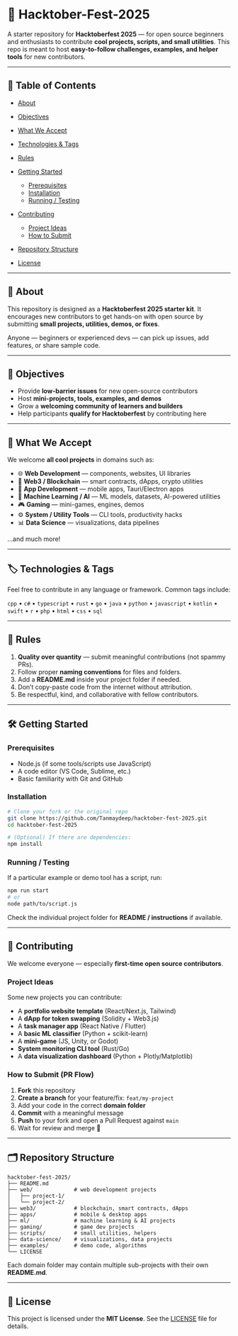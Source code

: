 # 🎃 Hacktober-Fest-2025

A starter repository for **Hacktoberfest 2025** — for open source beginners and enthusiasts to contribute **cool projects, scripts, and small utilities**.
This repo is meant to host **easy-to-follow challenges, examples, and helper tools** for new contributors.

---

## 📖 Table of Contents

* [About](#about)
* [Objectives](#objectives)
* [What We Accept](#what-we-accept)
* [Technologies & Tags](#technologies--tags)
* [Rules](#rules)
* [Getting Started](#getting-started)

  * [Prerequisites](#prerequisites)
  * [Installation](#installation)
  * [Running / Testing](#running--testing)
* [Contributing](#contributing)

  * [Project Ideas](#project-ideas)
  * [How to Submit](#how-to-submit)
* [Repository Structure](#repository-structure)
* [License](#license)

---

## 🧩 About

This repository is designed as a **Hacktoberfest 2025 starter kit**. It encourages new contributors to get hands-on with open source by submitting **small projects, utilities, demos, or fixes**.

Anyone — beginners or experienced devs — can pick up issues, add features, or share sample code.

---

## 🎯 Objectives

* Provide **low-barrier issues** for new open-source contributors
* Host **mini-projects, tools, examples, and demos**
* Grow a **welcoming community of learners and builders**
* Help participants **qualify for Hacktoberfest** by contributing here

---

## 🚀 What We Accept

We welcome **all cool projects** in domains such as:

* 🌐 **Web Development** — components, websites, UI libraries
* 🔗 **Web3 / Blockchain** — smart contracts, dApps, crypto utilities
* 📱 **App Development** — mobile apps, Tauri/Electron apps
* 🤖 **Machine Learning / AI** — ML models, datasets, AI-powered utilities
* 🎮 **Gaming** — mini-games, engines, demos
* ⚙️ **System / Utility Tools** — CLI tools, productivity hacks
* 📊 **Data Science** — visualizations, data pipelines

…and much more!

---

## 🏷 Technologies & Tags

Feel free to contribute in any language or framework. Common tags include:

`cpp` • `c#` • `typescript` • `rust` • `go` • `java` • `python` • `javascript` • `kotlin` • `swift` • `r` • `php` • `html` • `css` • `sql`

---

## 📜 Rules

1. **Quality over quantity** — submit meaningful contributions (not spammy PRs).
2. Follow proper **naming conventions** for files and folders.
3. Add a **README.md** inside your project folder if needed.
4. Don’t copy-paste code from the internet without attribution.
5. Be respectful, kind, and collaborative with fellow contributors.

---

## 🛠 Getting Started

### Prerequisites

* Node.js (if some tools/scripts use JavaScript)
* A code editor (VS Code, Sublime, etc.)
* Basic familiarity with Git and GitHub

### Installation

```bash
# Clone your fork or the original repo
git clone https://github.com/Tanmaydeep/hacktober-fest-2025.git
cd hacktober-fest-2025

# (Optional) If there are dependencies:
npm install
```

### Running / Testing

If a particular example or demo tool has a script, run:

```bash
npm run start        
# or
node path/to/script.js
```

Check the individual project folder for **README / instructions** if available.

---

## 🤝 Contributing

We welcome everyone — especially **first-time open source contributors**.

### Project Ideas

Some new projects you can contribute:

* A **portfolio website template** (React/Next.js, Tailwind)
* A **dApp for token swapping** (Solidity + Web3.js)
* A **task manager app** (React Native / Flutter)
* A **basic ML classifier** (Python + scikit-learn)
* A **mini-game** (JS, Unity, or Godot)
* **System monitoring CLI tool** (Rust/Go)
* A **data visualization dashboard** (Python + Plotly/Matplotlib)

### How to Submit (PR Flow)

1. **Fork** this repository
2. **Create a branch** for your feature/fix: `feat/my-project`
3. Add your code in the correct **domain folder**
4. **Commit** with a meaningful message
5. **Push** to your fork and open a Pull Request against `main`
6. Wait for review and merge 🎉

---

## 🗂 Repository Structure

```
hacktober-fest-2025/
├── README.md
├── web/             # web development projects
│   ├── project-1/
│   └── project-2/
├── web3/            # blockchain, smart contracts, dApps
├── apps/            # mobile & desktop apps
├── ml/              # machine learning & AI projects
├── gaming/          # game dev projects
├── scripts/         # small utilities, helpers
├── data-science/    # visualizations, data projects
├── examples/        # demo code, algorithms
└── LICENSE
```

Each domain folder may contain multiple sub-projects with their own **README.md**.

---

## 📄 License

This project is licensed under the **MIT License**.
See the [LICENSE](LICENSE) file for details.



